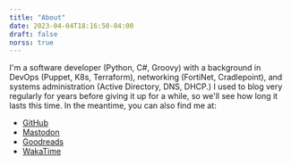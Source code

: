 ```yaml
---
title: "About"
date: 2023-04-04T18:16:50-04:00
draft: false
norss: true
---
```


I'm a software developer (Python, C#, Groovy) with a background in DevOps (Puppet, K8s, Terraform), networking (FortiNet, Cradlepoint), and systems administration (Active Directory, DNS, DHCP.) I used to blog very regularly for years before giving it up for a while, so we'll see how long it lasts this time. In the meantime, you can also find me at:

- [GitHub](https://github.com/jfabry-noc)
- [Mastodon](https://social.sdf.org/@loopednetwork)
- [Goodreads](https://goodreads.com/loopednetwork)
- [WakaTime](https://wakatime.com/@LoopedNetwork)
